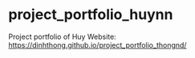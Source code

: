 # project_portfolio_huynn
Project portfolio of Huy
Website: https://dinhthong.github.io/project_portfolio_thongnd/
